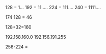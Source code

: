 128 = 1...
192 = 11.....
224 = 111....
240 = 1111....

174
128 = 46

128+32=160

192.158.160.0
192.156.191.255

256-224 = 